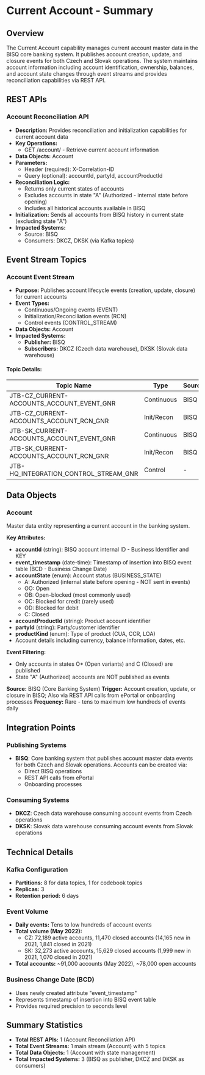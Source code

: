 # Current Account - Summary

## Overview
The Current Account capability manages current account master data in the BISQ core banking system. It publishes account creation, update, and closure events for both Czech and Slovak operations. The system maintains account information including account identification, ownership, balances, and account state changes through event streams and provides reconciliation capabilities via REST API.

## REST APIs

### Account Reconciliation API
- **Description:** Provides reconciliation and initialization capabilities for current account data
- **Key Operations:**
  - GET /account/ - Retrieve current account information
- **Data Objects:** Account
- **Parameters:**
  - Header (required): X-Correlation-ID
  - Query (optional): accountId, partyId, accountProductId
- **Reconciliation Logic:**
  - Returns only current states of accounts
  - Excludes accounts in state "A" (Authorized - internal state before opening)
  - Includes all historical accounts available in BISQ
- **Initialization:** Sends all accounts from BISQ history in current state (excluding state "A")
- **Impacted Systems:**
  - Source: BISQ
  - Consumers: DKCZ, DKSK (via Kafka topics)

## Event Stream Topics

### Account Event Stream
- **Purpose:** Publishes account lifecycle events (creation, update, closure) for current accounts
- **Event Types:**
  - Continuous/Ongoing events (EVENT)
  - Initialization/Reconciliation events (RCN)
  - Control events (CONTROL_STREAM)
- **Data Objects:** Account
- **Impacted Systems:**
  - **Publisher:** BISQ
  - **Subscribers:** DKCZ (Czech data warehouse), DKSK (Slovak data warehouse)

#### Topic Details:
| Topic Name | Type | Source | Target |
|------------|------|--------|--------|
| JTB-CZ_CURRENT-ACCOUNTS_ACCOUNT_EVENT_GNR | Continuous | BISQ | DKCZ |
| JTB-CZ_CURRENT-ACCOUNTS_ACCOUNT_RCN_GNR | Init/Recon | BISQ | DKCZ |
| JTB-SK_CURRENT-ACCOUNTS_ACCOUNT_EVENT_GNR | Continuous | BISQ | DKSK |
| JTB-SK_CURRENT-ACCOUNTS_ACCOUNT_RCN_GNR | Init/Recon | BISQ | DKSK |
| JTB-HQ_INTEGRATION_CONTROL_STREAM_GNR | Control | - | DKCZ/DKSK |

## Data Objects

### Account
Master data entity representing a current account in the banking system.

**Key Attributes:**
- **accountId** (string): BISQ account internal ID - Business Identifier and KEY
- **event_timestamp** (date-time): Timestamp of insertion into BISQ event table (BCD - Business Change Date)
- **accountState** (enum): Account status (BUSINESS_STATE)
  - A: Authorized (internal state before opening - NOT sent in events)
  - OO: Open
  - OB: Open-blocked (most commonly used)
  - OC: Blocked for credit (rarely used)
  - OD: Blocked for debit
  - C: Closed
- **accountProductId** (string): Product account identifier
- **partyId** (string): Party/customer identifier
- **productKind** (enum): Type of product (CUA, CCR, LOA)
- Account details including currency, balance information, dates, etc.

**Event Filtering:**
- Only accounts in states O* (Open variants) and C (Closed) are published
- State "A" (Authorized) accounts are NOT published as events

**Source:** BISQ (Core Banking System)
**Trigger:** Account creation, update, or closure in BISQ; Also via REST API calls from ePortal or onboarding processes
**Frequency:** Rare - tens to maximum low hundreds of events daily

## Integration Points

### Publishing Systems
- **BISQ**: Core banking system that publishes account master data events for both Czech and Slovak operations. Accounts can be created via:
  - Direct BISQ operations
  - REST API calls from ePortal
  - Onboarding processes

### Consuming Systems
- **DKCZ**: Czech data warehouse consuming account events from Czech operations
- **DKSK**: Slovak data warehouse consuming account events from Slovak operations

## Technical Details

### Kafka Configuration
- **Partitions:** 8 for data topics, 1 for codebook topics
- **Replicas:** 3
- **Retention period:** 6 days

### Event Volume
- **Daily events:** Tens to low hundreds of account events
- **Total volume (May 2022):**
  - CZ: 72,189 active accounts, 11,470 closed accounts (14,165 new in 2021, 1,841 closed in 2021)
  - SK: 32,273 active accounts, 15,629 closed accounts (1,999 new in 2021, 1,070 closed in 2021)
- **Total accounts:** ~91,000 accounts (May 2022), ~78,000 open accounts

### Business Change Date (BCD)
- Uses newly created attribute "event_timestamp"
- Represents timestamp of insertion into BISQ event table
- Provides required precision to seconds level

## Summary Statistics
- **Total REST APIs:** 1 (Account Reconciliation API)
- **Total Event Streams:** 1 main stream (Account) with 5 topics
- **Total Data Objects:** 1 (Account with state management)
- **Total Impacted Systems:** 3 (BISQ as publisher, DKCZ and DKSK as consumers)
